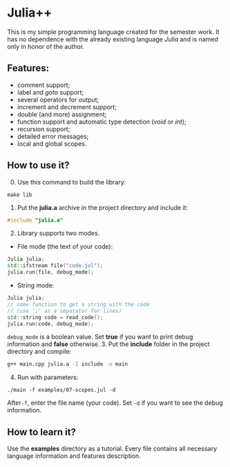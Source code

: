 
# Julia++
This is my simple programming language created for the semester work. It has no dependence with the already existing language *Julia* and is named only in honor of the author.

## Features:
* comment support;
* label and *goto* support;
* several operators for output;
* increment and decrement support;
* double (and more) assignment;
* function support and automatic type detection (*void* or *int*);
* recursion support;
* detailed error messages;
* local and global scopes.

## How to use it?
0. Use this command to build the library:
```
make lib
```

1. Put the **julia.a** archive in the project directory and include it:
```c++
#include "julia.a"
```
2. Library supports two modes.
* File mode (the text of your code):
```c++
Julia julia;
std::ifstream file("code.jul");
julia.run(file, debug_mode);
```
* String mode:
```c++
Julia julia;
// some function to get a string with the code
// (use ';' as a sepatator for lines)
std::string code = read_code();
julia.run(code, debug_mode);
```
`debug_mode` is a boolean value. Set **true** if you want to print debug information and **false** otherwise. 
3. Put the **include** folder in the project directory and compile:
```bash
g++ main.cpp julia.a -I include -o main
```
4. Run with parameters:
```
./main -f examples/07-scopes.jul -d
```
After`-f`, enter the file name (your code). Set `-d` if you want to see the debug information. 

## How to learn it?
Use the **examples** directory as a tutorial. Every file contains all necessary language information and features description.
